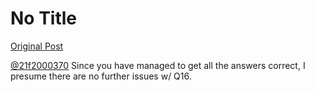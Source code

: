 # No Title

[Original Post](https://discourse.onlinedegree.iitm.ac.in/t/161083/6)

<p><a class="mention" href="/u/21f2000370">@21f2000370</a> Since you have managed to get all the answers correct, I presume there are no further issues w/ Q16.</p>